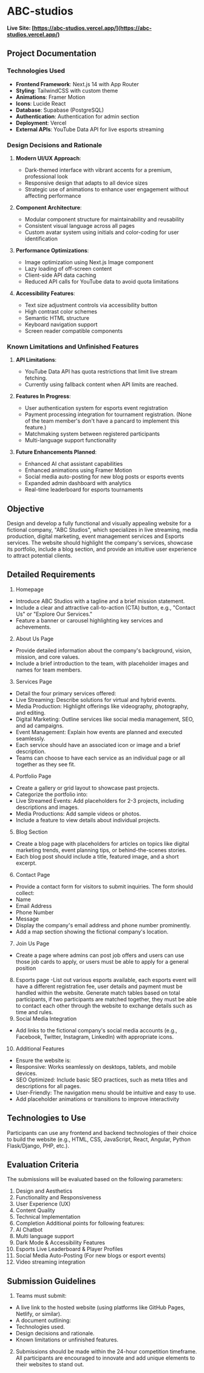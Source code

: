 # ABC-studios

**Live Site: [https://abc-studios.vercel.app/](https://abc-studios.vercel.app/)**

## Project Documentation

### Technologies Used

- **Frontend Framework**: Next.js 14 with App Router
- **Styling**: TailwindCSS with custom theme
- **Animations**: Framer Motion
- **Icons**: Lucide React
- **Database**: Supabase (PostgreSQL)
- **Authentication**: Authentication for admin section
- **Deployment**: Vercel
- **External APIs**: YouTube Data API for live esports streaming

### Design Decisions and Rationale

1. **Modern UI/UX Approach**:
   - Dark-themed interface with vibrant accents for a premium, professional look
   - Responsive design that adapts to all device sizes
   - Strategic use of animations to enhance user engagement without affecting performance

2. **Component Architecture**:
   - Modular component structure for maintainability and reusability
   - Consistent visual language across all pages
   - Custom avatar system using initials and color-coding for user identification

3. **Performance Optimizations**:
   - Image optimization using Next.js Image component
   - Lazy loading of off-screen content
   - Client-side API data caching
   - Reduced API calls for YouTube data to avoid quota limitations

4. **Accessibility Features**:
   - Text size adjustment controls via accessibility button
   - High contrast color schemes
   - Semantic HTML structure
   - Keyboard navigation support
   - Screen reader compatible components

### Known Limitations and Unfinished Features

1. **API Limitations**:
   - YouTube Data API has quota restrictions that limit live stream fetching.
   - Currently using fallback content when API limits are reached.
   
2. **Features In Progress**:
   - User authentication system for esports event registration
   - Payment processing integration for tournament registration. (None of the team member's don't have a pancard to implement this feature.)
   - Matchmaking system between registered participants
   - Multi-language support functionality

3. **Future Enhancements Planned**:
   - Enhanced AI chat assistant capabilities
   - Enhanced animations using Framer Motion
   - Social media auto-posting for new blog posts or esports events
   - Expanded admin dashboard with analytics
   - Real-time leaderboard for esports tournaments

## Objective

Design and develop a fully functional and visually appealing website for a fictional company, "ABC
Studios", which specializes in live streaming, media production, digital marketing, event
management services and Esports services. The website should highlight the company's services,
showcase its portfolio, include a blog section, and provide an intuitive user experience to attract
potential clients.

## Detailed Requirements

1. Homepage
- Introduce ABC Studios with a tagline and a brief mission statement.
- Include a clear and attractive call-to-action (CTA) button, e.g., "Contact Us" or "Explore Our
Services."
- Feature a banner or carousel highlighting key services and achevements.
2. About Us Page
- Provide detailed information about the company's background, vision, mission, and core values.
- Include a brief introduction to the team, with placeholder images and names for team members.
3. Services Page
- Detail the four primary services offered:
 - Live Streaming: Describe solutions for virtual and hybrid events.
 - Media Production: Highlight offerings like videography, photography, and editing.
 - Digital Marketing: Outline services like social media management, SEO, and ad campaigns.
 - Event Management: Explain how events are planned and executed seamlessly.
- Each service should have an associated icon or image and a brief description.
- Teams can choose to have each service as an individual page or all together as they see fit.
4. Portfolio Page
- Create a gallery or grid layout to showcase past projects.
- Categorize the portfolio into:
 - Live Streamed Events: Add placeholders for 2-3 projects, including descriptions and images. 
 - Media Productions: Add sample videos or photos.
- Include a feature to view details about individual projects.
5. Blog Section
- Create a blog page with placeholders for articles on topics like digital marketing trends, event
planning tips, or behind-the-scenes stories.
- Each blog post should include a title, featured image, and a short excerpt.
6. Contact Page
- Provide a contact form for visitors to submit inquiries. The form should collect:
 - Name
 - Email Address
 - Phone Number
 - Message
- Display the company's email address and phone number prominently.
- Add a map section showing the fictional company's location.
7. Join Us Page
- Create a page where admins can post job offers and users can use those job cards to apply, or users
must be able to apply for a general position
8. Esports page
-List out various esports available, each esports event will have a different registration fee, user
details and payment must be handled within the website.
Generate match tables based on total participants, if two participants are matched together, they
must be able to contact each other through the website to exchange details such as time and rules.
9. Social Media Integration
- Add links to the fictional company's social media accounts (e.g., Facebook, Twitter, Instagram,
LinkedIn) with appropriate icons.
10. Additional Features
- Ensure the website is: 
 - Responsive: Works seamlessly on desktops, tablets, and mobile devices.
 - SEO Optimized: Include basic SEO practices, such as meta titles and descriptions for all pages.
 - User-Friendly: The navigation menu should be intuitive and easy to use.
- Add placeholder animations or transitions to improve interactivity

## Technologies to Use

Participants can use any frontend and backend technologies of their choice to build the website (e.g.,
HTML, CSS, JavaScript, React, Angular, Python Flask/Django, PHP, etc.).

## Evaluation Criteria

The submissions will be evaluated based on the following parameters:
1. Design and Aesthetics
2. Functionality and Responsiveness
3. User Experience (UX)
4. Content Quality
5. Technical Implementation
6. Completion
Additional points for following features:
1. AI Chatbot
2. Multi language support
3. Dark Mode & Accessibility Features
4. Esports Live Leaderboard & Player Profiles
5. Social Media Auto-Posting (For new blogs or esport events)
6. Video streaming integration

## Submission Guidelines

1. Teams must submit:
 - A live link to the hosted website (using platforms like GitHub Pages, Netlify, or similar).
 - A document outlining:
 - Technologies used.
 - Design decisions and rationale.
 - Known limitations or unfinished features.
2. Submissions should be made within the 24-hour competition timeframe.
All participants are encouraged to innovate and add unique elements to their websites to stand out.